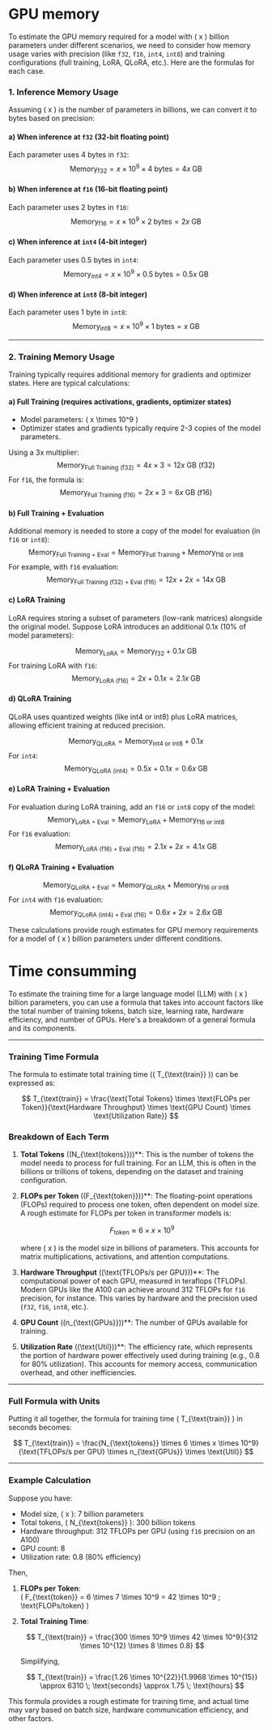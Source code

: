 # GPU memory

To estimate the GPU memory required for a model with \( x \) billion parameters under different scenarios, we need to consider how memory usage varies with precision (like `f32`, `f16`, `int4`, `int8`) and training configurations (full training, LoRA, QLoRA, etc.). Here are the formulas for each case.

### 1. **Inference Memory Usage**

Assuming \( x \) is the number of parameters in billions, we can convert it to bytes based on precision:

#### a) **When inference at `f32` (32-bit floating point)**

Each parameter uses 4 bytes in `f32`:
$$
\text{Memory}_{\text{f32}} = x \times 10^9 \times 4 \; \text{bytes} = 4x \; \text{GB}
$$

#### b) **When inference at `f16` (16-bit floating point)**

Each parameter uses 2 bytes in `f16`:
$$
\text{Memory}_{\text{f16}} = x \times 10^9 \times 2 \; \text{bytes} = 2x \; \text{GB}
$$

#### c) **When inference at `int4` (4-bit integer)**

Each parameter uses 0.5 bytes in `int4`:
$$
\text{Memory}_{\text{int4}} = x \times 10^9 \times 0.5 \; \text{bytes} = 0.5x \; \text{GB}
$$

#### d) **When inference at `int8` (8-bit integer)**

Each parameter uses 1 byte in `int8`:
$$
\text{Memory}_{\text{int8}} = x \times 10^9 \times 1 \; \text{bytes} = x \; \text{GB}
$$

---

### 2. **Training Memory Usage**

Training typically requires additional memory for gradients and optimizer states. Here are typical calculations:

#### a) **Full Training (requires activations, gradients, optimizer states)**

- Model parameters: \( x \times 10^9 \)  
- Optimizer states and gradients typically require 2-3 copies of the model parameters.

Using a 3x multiplier:
$$
\text{Memory}_{\text{Full Training (f32)}} = 4x \times 3 = 12x \; \text{GB (f32)}
$$
For `f16`, the formula is:
$$
\text{Memory}_{\text{Full Training (f16)}} = 2x \times 3 = 6x \; \text{GB (f16)}
$$

#### b) **Full Training + Evaluation**

Additional memory is needed to store a copy of the model for evaluation (in `f16` or `int8`):
$$
\text{Memory}_{\text{Full Training + Eval}} = \text{Memory}_{\text{Full Training}} + \text{Memory}_{\text{f16 or int8}}
$$
For example, with `f16` evaluation:
$$
\text{Memory}_{\text{Full Training (f32) + Eval (f16)}} = 12x + 2x = 14x \; \text{GB}
$$

#### c) **LoRA Training**

LoRA requires storing a subset of parameters (low-rank matrices) alongside the original model. Suppose LoRA introduces an additional 0.1x (10% of model parameters):

$$
\text{Memory}_{\text{LoRA}} = \text{Memory}_{\text{f32}} + 0.1x \; \text{GB}
$$
For training LoRA with `f16`:
$$
\text{Memory}_{\text{LoRA (f16)}} = 2x + 0.1x = 2.1x \; \text{GB}
$$

#### d) **QLoRA Training**

QLoRA uses quantized weights (like int4 or int8) plus LoRA matrices, allowing efficient training at reduced precision.

$$
\text{Memory}_{\text{QLoRA}} = \text{Memory}_{\text{int4 or int8}} + 0.1x
$$
For `int4`:
$$
\text{Memory}_{\text{QLoRA (int4)}} = 0.5x + 0.1x = 0.6x \; \text{GB}
$$

#### e) **LoRA Training + Evaluation**

For evaluation during LoRA training, add an `f16` or `int8` copy of the model:
$$
\text{Memory}_{\text{LoRA + Eval}} = \text{Memory}_{\text{LoRA}} + \text{Memory}_{\text{f16 or int8}}
$$
For `f16` evaluation:
$$
\text{Memory}_{\text{LoRA (f16) + Eval (f16)}} = 2.1x + 2x = 4.1x \; \text{GB}
$$

#### f) **QLoRA Training + Evaluation**

$$
\text{Memory}_{\text{QLoRA + Eval}} = \text{Memory}_{\text{QLoRA}} + \text{Memory}_{\text{f16 or int8}}
$$
For `int4` with `f16` evaluation:
$$
\text{Memory}_{\text{QLoRA (int4) + Eval (f16)}} = 0.6x + 2x = 2.6x \; \text{GB}
$$

These calculations provide rough estimates for GPU memory requirements for a model of \( x \) billion parameters under different conditions.

# Time consumming

To estimate the training time for a large language model (LLM) with \( x \) billion parameters, you can use a formula that takes into account factors like the total number of training tokens, batch size, learning rate, hardware efficiency, and number of GPUs. Here's a breakdown of a general formula and its components.

---

### Training Time Formula

The formula to estimate total training time (\( T_{\text{train}} \)) can be expressed as:

$$
T_{\text{train}} = \frac{\text{Total Tokens} \times \text{FLOPs per Token}}{\text{Hardware Throughput} \times \text{GPU Count} \times \text{Utilization Rate}}
$$

### Breakdown of Each Term

1. **Total Tokens** \((N_{\text{tokens}})\)**: This is the number of tokens the model needs to process for full training. For an LLM, this is often in the billions or trillions of tokens, depending on the dataset and training configuration.

2. **FLOPs per Token** \((F_{\text{token}})\)**: The floating-point operations (FLOPs) required to process one token, often dependent on model size. A rough estimate for FLOPs per token in transformer models is:

   $$
   F_{\text{token}} \approx 6 \times x \times 10^9
   $$
   
   where \( x \) is the model size in billions of parameters. This accounts for matrix multiplications, activations, and attention computations.

3. **Hardware Throughput** \((\text{TFLOPs/s per GPU})\)**: The computational power of each GPU, measured in teraflops (TFLOPs). Modern GPUs like the A100 can achieve around 312 TFLOPs for `f16` precision, for instance. This varies by hardware and the precision used (`f32`, `f16`, `int8`, etc.).

4. **GPU Count** \((n_{\text{GPUs}})\)**: The number of GPUs available for training.

5. **Utilization Rate** \((\text{Util})\)**: The efficiency rate, which represents the portion of hardware power effectively used during training (e.g., 0.8 for 80% utilization). This accounts for memory access, communication overhead, and other inefficiencies.

---

### Full Formula with Units

Putting it all together, the formula for training time \( T_{\text{train}} \) in seconds becomes:

$$
T_{\text{train}} = \frac{N_{\text{tokens}} \times 6 \times x \times 10^9}{\text{TFLOPs/s per GPU} \times n_{\text{GPUs}} \times \text{Util}}
$$

---

### Example Calculation

Suppose you have:

- Model size, \( x \): 7 billion parameters
- Total tokens, \( N_{\text{tokens}} \): 300 billion tokens
- Hardware throughput: 312 TFLOPs per GPU (using `f16` precision on an A100)
- GPU count: 8
- Utilization rate: 0.8 (80% efficiency)

Then,

1. **FLOPs per Token**:  
   \( F_{\text{token}} = 6 \times 7 \times 10^9 = 42 \times 10^9 \; \text{FLOPs/token} \)

2. **Total Training Time**:

   $$
   T_{\text{train}} = \frac{300 \times 10^9 \times 42 \times 10^9}{312 \times 10^{12} \times 8 \times 0.8}
   $$

   Simplifying,

   $$
   T_{\text{train}} = \frac{1.26 \times 10^{22}}{1.9968 \times 10^{15}} \approx 6310 \; \text{seconds} \approx 1.75 \; \text{hours}
   $$

This formula provides a rough estimate for training time, and actual time may vary based on batch size, hardware communication efficiency, and other factors.